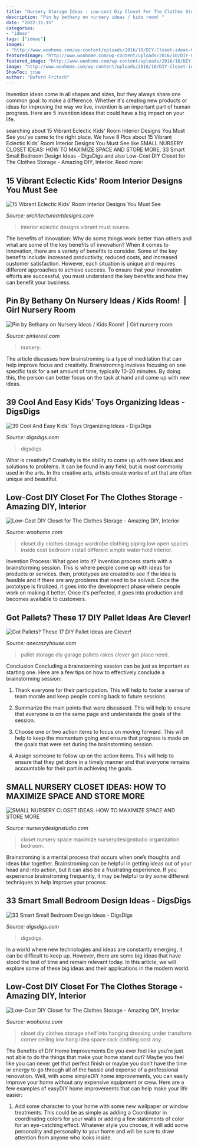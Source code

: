 ```yaml
---
title: "Nursery Storage Ideas : Low-cost Diy Closet For The Clothes Storage"
description: "Pin by bethany on nursery ideas / kids room! ️"
date: "2022-11-15"
categories:
- "ideas"
tags: ["ideas"]
images:
- "http://www.woohome.com/wp-content/uploads/2016/10/DIY-Closet-ideas-05.jpg"
featuredImage: "http://www.woohome.com/wp-content/uploads/2016/10/DIY-Closet-ideas-03.jpg"
featured_image: "http://www.woohome.com/wp-content/uploads/2016/10/DIY-Closet-ideas-05.jpg"
image: "http://www.woohome.com/wp-content/uploads/2016/10/DIY-Closet-ideas-03.jpg"
ShowToc: true
author: "Buford Fritsch"
---
```



Invention ideas come in all shapes and sizes, but they always share one common goal: to make a difference. Whether it's creating new products or ideas for improving the way we live, invention is an important part of human progress. Here are 5 invention ideas that could have a big impact on your life.

	

		
searching about 15 Vibrant Eclectic Kids&#039; Room Interior Designs You Must See you've came to the right place. We have 8 Pics about 15 Vibrant Eclectic Kids&#039; Room Interior Designs You Must See like SMALL NURSERY CLOSET IDEAS: HOW TO MAXIMIZE SPACE AND STORE MORE, 33 Smart Small Bedroom Design Ideas - DigsDigs and also Low-Cost DIY Closet for The Clothes Storage - Amazing DIY, Interior. Read more:
		
    
## 15 Vibrant Eclectic Kids&#039; Room Interior Designs You Must See

<img loading=lazy src="https://www.architectureartdesigns.com/wp-content/uploads/2016/12/15-Vibrant-Eclectic-Kids-Room-Interior-Designs-You-Must-See-10-630x874.jpg" onerror="this.onerror=null;this.src='https://tse4.mm.bing.net/th?id=OIP.98CnW1c_p4qHXzi9xeKD_gHaKR&amp;pid=15.1';" alt="15 Vibrant Eclectic Kids&#039; Room Interior Designs You Must See">

_Source: architectureartdesigns.com_

>interior eclectic designs vibrant must source. 

	

The benefits of innovation: Why do some things work better than others and what are some of the key benefits of innovation?
When it comes to innovation, there are a variety of benefits to consider. Some of the key benefits include: increased productivity, reduced costs, and increased customer satisfaction. However, each situation is unique and requires different approaches to achieve success. To ensure that your innovation efforts are successful, you must understand the key benefits and how they can benefit your business.

    
## Pin By Bethany On Nursery Ideas / Kids Room! ️ | Girl Nursery Room

<img loading=lazy src="https://i.pinimg.com/736x/6b/02/e4/6b02e4618aa8fc5ff4e9d76c35b64844.jpg" onerror="this.onerror=null;this.src='https://tse4.mm.bing.net/th?id=OIP.5to_tvuGx1B3N3pwlIwGdAHaJ4&amp;pid=15.1';" alt="Pin by Bethany on Nursery Ideas / Kids Room! ️ | Girl nursery room">

_Source: pinterest.com_

>nursery. 

	

The article discusses how brainstroming is a type of meditation that can help improve focus and creativity. Brainstroming involves focusing on one specific task for a set amount of time, typically 10-20 minutes. By doing this, the person can better focus on the task at hand and come up with new ideas.

    
## 39 Cool And Easy Kids’ Toys Organizing Ideas - DigsDigs

<img loading=lazy src="https://www.digsdigs.com/photos/cool-and-easy-kids-toys-organizing-ideas-2-554x831.jpg" onerror="this.onerror=null;this.src='https://tse1.mm.bing.net/th?id=OIP.k6AFFiHBFsrLXPP88qInnQHaLH&amp;pid=15.1';" alt="39 Cool And Easy Kids’ Toys Organizing Ideas - DigsDigs">

_Source: digsdigs.com_

>digsdigs. 

	

What is creativity?
Creativity is the ability to come up with new ideas and solutions to problems. It can be found in any field, but is most commonly used in the arts. In the creative arts, artists create works of art that are often unique and beautiful.

    
## Low-Cost DIY Closet For The Clothes Storage - Amazing DIY, Interior

<img loading=lazy src="http://www.woohome.com/wp-content/uploads/2016/10/DIY-Closet-ideas-03.jpg" onerror="this.onerror=null;this.src='https://tse2.mm.bing.net/th?id=OIP.Z0lNx298Tx4OHDkZpdIIngHaKf&amp;pid=15.1';" alt="Low-Cost DIY Closet for The Clothes Storage - Amazing DIY, Interior">

_Source: woohome.com_

>closet diy clothes storage wardrobe clothing piping low open spaces inside cost bedroom install different simple water hold interior. 

	

Invention Process: What goes into it?
Invention process starts with a brainstorming session. This is where people come up with ideas for products or services. then, prototypes are created to see if the idea is feasible and if there are any problems that need to be solved. Once the prototype is finalized, it goes into the development phase where people work on making it better. Once it's perfected, it goes into production and becomes available to customers.

    
## Got Pallets? These 17 DIY Pallet Ideas Are Clever!

<img loading=lazy src="https://cdn.onecrazyhouse.com/wp-content/uploads/2016/04/garage-storage.png" onerror="this.onerror=null;this.src='https://tse4.mm.bing.net/th?id=OIP.iZzhwEunxTlhjthmhIB3jQHaKp&amp;pid=15.1';" alt="Got Pallets? These 17 DIY Pallet Ideas are Clever!">

_Source: onecrazyhouse.com_

>pallet storage diy garage pallets rakes clever got place need. 

	

Conclusion
Concluding a brainstorming session can be just as important as starting one. Here are a few tips on how to effectively conclude a brainstorming session:
1. Thank everyone for their participation. This will help to foster a sense of team morale and keep people coming back to future sessions.

2. Summarize the main points that were discussed. This will help to ensure that everyone is on the same page and understands the goals of the session.

3. Choose one or two action items to focus on moving forward. This will help to keep the momentum going and ensure that progress is made on the goals that were set during the brainstorming session.

4. Assign someone to follow up on the action items. This will help to ensure that they get done in a timely manner and that everyone remains accountable for their part in achieving the goals.

    
## SMALL NURSERY CLOSET IDEAS: HOW TO MAXIMIZE SPACE AND STORE MORE

<img loading=lazy src="http://www.nurserydesignstudio.com/wp-content/uploads/2019/04/small-nursery-closet-ideas-1-1.jpg" onerror="this.onerror=null;this.src='https://tse3.mm.bing.net/th?id=OIP.TpMLWBN9WSKnRoFX7-4EbwHaKH&amp;pid=15.1';" alt="SMALL NURSERY CLOSET IDEAS: HOW TO MAXIMIZE SPACE AND STORE MORE">

_Source: nurserydesignstudio.com_

>closet nursery space maximize nurserydesignstudio organization bedroom. 

	

Brainstroming is a mental process that occurs when one’s thoughts and ideas blur together. Brainstroming can be helpful in getting ideas out of your head and into action, but it can also be a frustrating experience. If you experience brainstroming frequently, it may be helpful to try some different techniques to help improve your process.

    
## 33 Smart Small Bedroom Design Ideas - DigsDigs

<img loading=lazy src="https://www.digsdigs.com/photos/smart-small-bedroom-design-ideas-25.jpg" onerror="this.onerror=null;this.src='https://tse4.mm.bing.net/th?id=OIP.Fz56oMwTKEdQFPKOr2DH1AHaJh&amp;pid=15.1';" alt="33 Smart Small Bedroom Design Ideas - DigsDigs">

_Source: digsdigs.com_

>digsdigs. 

	

In a world where new technologies and ideas are constantly emerging, it can be difficult to keep up. However, there are some big ideas that have stood the test of time and remain relevant today. In this article, we will explore some of these big ideas and their applications in the modern world.

    
## Low-Cost DIY Closet For The Clothes Storage - Amazing DIY, Interior

<img loading=lazy src="http://www.woohome.com/wp-content/uploads/2016/10/DIY-Closet-ideas-05.jpg" onerror="this.onerror=null;this.src='https://tse4.mm.bing.net/th?id=OIP.3JHBdgJjKZNnlbGaX9F2WAHaLI&amp;pid=15.1';" alt="Low-Cost DIY Closet for The Clothes Storage - Amazing DIY, Interior">

_Source: woohome.com_

>closet diy clothes storage shelf into hanging dressing under transform corner ceiling low hang idea space rack clothing cost any. 

	

The Benefits of DIY Home Improvements
Do you ever feel like you’re just not able to do the things that make your home stand out? Maybe you feel like you can never get that perfect finish or maybe you don’t have the time or energy to go through all of the hassle and expense of a professional renovation. Well, with some simpleDIY home improvements, you can easily improve your home without any expensive equipment or crew. Here are a few examples of easyDIY home improvements that can help make your life easier: 
1. Add some character to your home with some new wallpaper or window treatments. This could be as simple as adding a Coordinator in coordinating colors for your walls or adding a few statements of color for an eye-catching effect. Whatever style you choose, it will add some personality and personality to your home and will be sure to draw attention from anyone who looks inside.

